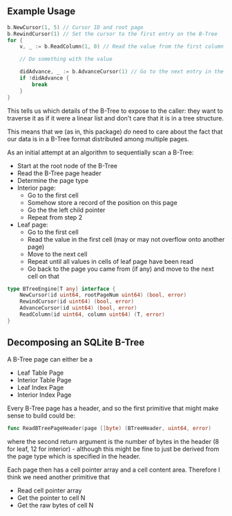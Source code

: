 ## Example Usage

```go
b.NewCursor(1, 5) // Cursor ID and root page
b.RewindCursor(1) // Set the cursor to the first entry on the B-Tree
for {
	v, _ := b.ReadColumn(1, 0) // Read the value from the first column

	// Do something with the value

	didAdvance, _ := b.AdvanceCursor(1) // Go to the next entry in the B-Tree
	if !didAdvance {
		break
	}
}
```

This tells us which details of the B-Tree to expose to the caller: they want to
traverse it as if it were a linear list and don't care that it is in a tree
structure.

This means that we (as in, this package) _do_ need to care about the fact that
our data is in a B-Tree format distributed among multiple pages.

As an initial attempt at an algorithm to sequentially scan a B-Tree:

- Start at the root node of the B-Tree
- Read the B-Tree page header
- Determine the page type
- Interior page:
	- Go to the first cell
	- Somehow store a record of the position on this page
	- Go the the left child pointer
	- Repeat from step 2 
- Leaf page:
	- Go to the first cell
	- Read the value in the first cell (may or may not overflow onto another page)
	- Move to the next cell
	- Repeat until all values in cells of leaf page have been read
	- Go back to the page you came from (if any) and move to the next cell on that

```go
type BTreeEngine[T any] interface {
	NewCursor(id uint64, rootPageNum uint64) (bool, error)
	RewindCursor(id uint64) (bool, error)
	AdvanceCursor(id uint64) (bool, error)
	ReadColumn(id uint64, column uint64) (T, error)
}
```

## Decomposing an SQLite B-Tree

A B-Tree page can either be a

- Leaf Table Page
- Interior Table Page
- Leaf Index Page
- Interior Index Page

Every B-Tree page has a header, and so the first primitive that might make sense
to build could be:

```go
func ReadBTreePageHeader(page []byte) (BTreeHeader, uint64, error)
```

where the second return argument is the number of bytes in the header (8 for
leaf, 12 for interior) - although this might be fine to just be derived from
the page type which is specified in the header.

Each page then has a cell pointer array and a cell content area. Therefore I
think we need another primitive that

- Read cell pointer array
- Get the pointer to cell N
- Get the raw bytes of cell N
